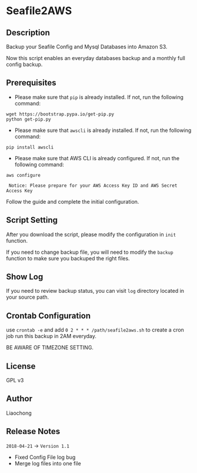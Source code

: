 # Seafile2AWS

## Description

Backup your Seafile Config and Mysql Databases into Amazon S3.

Now this script enables an everyday databases backup and a monthly full config backup.

## Prerequisites

 - Please make sure that `pip` is already installed. If not, run the following command:

```
wget https://bootstrap.pypa.io/get-pip.py
python get-pip.py
```

 - Please make sure that `awscli` is already installed. If not, run the following command:

```
pip install awscli
```

 - Please make sure that AWS CLI is already configured. If not, run the following command:

```
aws configure
```

     Notice: Please prepare for your AWS Access Key ID and AWS Secret Access Key

Follow the guide and complete the initial configuration.

## Script Setting

After you download the script, please modify the configuration in `init` function.

If you need to change backup file, you will need to modify the `backup` function to make sure you backuped the right files.

## Show Log

If you need to review backup status, you can visit `log` directory located in your source path.

## Crontab Configuration

use `crontab -e` and add `0 2 * * * /path/seafile2aws.sh` to create a cron job run this backup in 2AM everyday.

BE AWARE OF TIMEZONE SETTING.

## License

GPL v3

## Author

Liaochong

## Release Notes

`2018-04-21` -> `Version 1.1`

 - Fixed Config File log bug
 - Merge log files into one file
